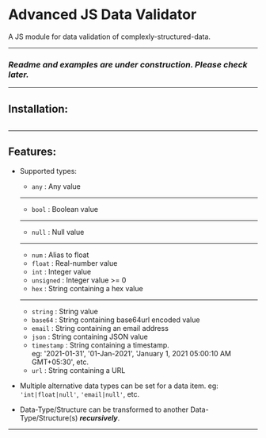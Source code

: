 # Advanced JS Data Validator
A JS module for data validation of complexly-structured-data.

----
### ***Readme and examples are under construction. Please check later.***
----
## Installation:

```javascript

```

----

## Features:
* Supported types:
	* `any` :  Any value
	---
	* `bool` : Boolean value
	---
	* `null` : Null value
	---
	* `num` : Alias to float
	* `float` : Real-number value
	* `int` : Integer value
	* `unsigned` : Integer value >= 0 
	* `hex` : String containing a hex value
	---
	* `string` : String value
	* `base64` : String containing base64url encoded value
	* `email` : String containing an email address
	* `json` : String containing JSON value
	* `timestamp` : String containing a timestamp.\
					eg: '2021-01-31', '01-Jan-2021', 'January 1, 2021 05:00:10 AM GMT+05:30', etc.
	* `url` : String containing a URL

* Multiple alternative data types can be set for a data item. eg: `'int|float|null'`, `'email|null'`, etc.

* Data-Type/Structure can be transformed to another Data-Type/Structure(s) ***recursively***.

----